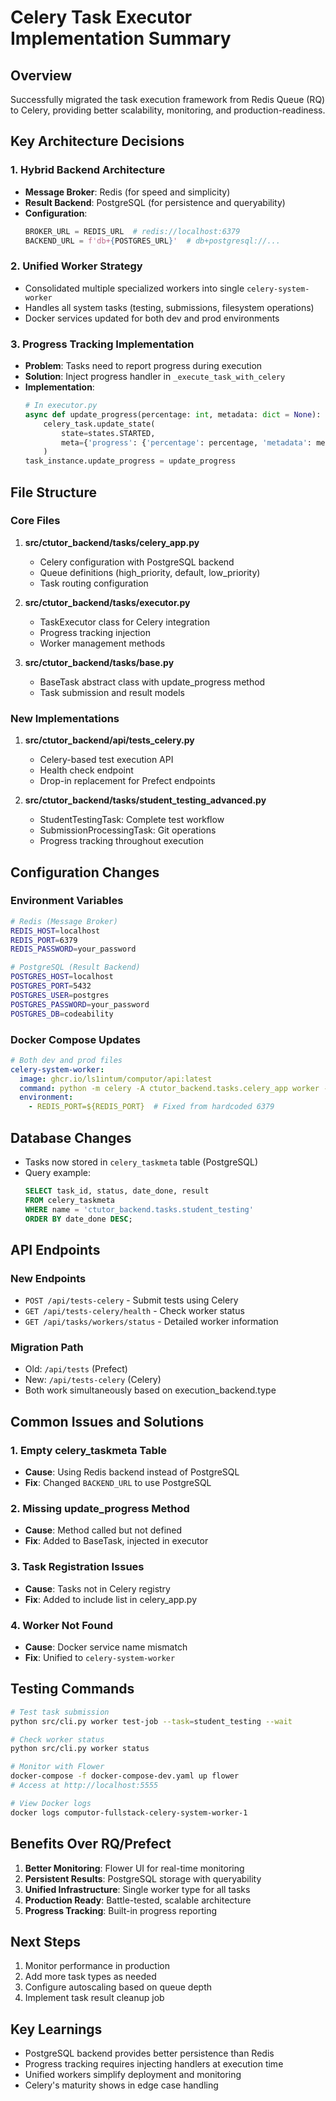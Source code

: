 # Celery Task Executor Implementation Summary

## Overview
Successfully migrated the task execution framework from Redis Queue (RQ) to Celery, providing better scalability, monitoring, and production-readiness.

## Key Architecture Decisions

### 1. Hybrid Backend Architecture
- **Message Broker**: Redis (for speed and simplicity)
- **Result Backend**: PostgreSQL (for persistence and queryability)
- **Configuration**:
  ```python
  BROKER_URL = REDIS_URL  # redis://localhost:6379
  BACKEND_URL = f'db+{POSTGRES_URL}'  # db+postgresql://...
  ```

### 2. Unified Worker Strategy
- Consolidated multiple specialized workers into single `celery-system-worker`
- Handles all system tasks (testing, submissions, filesystem operations)
- Docker services updated for both dev and prod environments

### 3. Progress Tracking Implementation
- **Problem**: Tasks need to report progress during execution
- **Solution**: Inject progress handler in `_execute_task_with_celery`
- **Implementation**:
  ```python
  # In executor.py
  async def update_progress(percentage: int, metadata: dict = None):
      celery_task.update_state(
          state=states.STARTED,
          meta={'progress': {'percentage': percentage, 'metadata': metadata}}
      )
  task_instance.update_progress = update_progress
  ```

## File Structure

### Core Files
1. **src/ctutor_backend/tasks/celery_app.py**
   - Celery configuration with PostgreSQL backend
   - Queue definitions (high_priority, default, low_priority)
   - Task routing configuration

2. **src/ctutor_backend/tasks/executor.py**
   - TaskExecutor class for Celery integration
   - Progress tracking injection
   - Worker management methods

3. **src/ctutor_backend/tasks/base.py**
   - BaseTask abstract class with update_progress method
   - Task submission and result models

### New Implementations
1. **src/ctutor_backend/api/tests_celery.py**
   - Celery-based test execution API
   - Health check endpoint
   - Drop-in replacement for Prefect endpoints

2. **src/ctutor_backend/tasks/student_testing_advanced.py**
   - StudentTestingTask: Complete test workflow
   - SubmissionProcessingTask: Git operations
   - Progress tracking throughout execution

## Configuration Changes

### Environment Variables
```bash
# Redis (Message Broker)
REDIS_HOST=localhost
REDIS_PORT=6379
REDIS_PASSWORD=your_password

# PostgreSQL (Result Backend)
POSTGRES_HOST=localhost
POSTGRES_PORT=5432
POSTGRES_USER=postgres
POSTGRES_PASSWORD=your_password
POSTGRES_DB=codeability
```

### Docker Compose Updates
```yaml
# Both dev and prod files
celery-system-worker:
  image: ghcr.io/ls1intum/computor/api:latest
  command: python -m celery -A ctutor_backend.tasks.celery_app worker --loglevel=info --queues=high_priority,default,low_priority --concurrency=4
  environment:
    - REDIS_PORT=${REDIS_PORT}  # Fixed from hardcoded 6379
```

## Database Changes
- Tasks now stored in `celery_taskmeta` table (PostgreSQL)
- Query example:
  ```sql
  SELECT task_id, status, date_done, result 
  FROM celery_taskmeta 
  WHERE name = 'ctutor_backend.tasks.student_testing'
  ORDER BY date_done DESC;
  ```

## API Endpoints

### New Endpoints
- `POST /api/tests-celery` - Submit tests using Celery
- `GET /api/tests-celery/health` - Check worker status
- `GET /api/tasks/workers/status` - Detailed worker information

### Migration Path
- Old: `/api/tests` (Prefect)
- New: `/api/tests-celery` (Celery)
- Both work simultaneously based on execution_backend.type

## Common Issues and Solutions

### 1. Empty celery_taskmeta Table
- **Cause**: Using Redis backend instead of PostgreSQL
- **Fix**: Changed `BACKEND_URL` to use PostgreSQL

### 2. Missing update_progress Method
- **Cause**: Method called but not defined
- **Fix**: Added to BaseTask, injected in executor

### 3. Task Registration Issues
- **Cause**: Tasks not in Celery registry
- **Fix**: Added to include list in celery_app.py

### 4. Worker Not Found
- **Cause**: Docker service name mismatch
- **Fix**: Unified to `celery-system-worker`

## Testing Commands

```bash
# Test task submission
python src/cli.py worker test-job --task=student_testing --wait

# Check worker status
python src/cli.py worker status

# Monitor with Flower
docker-compose -f docker-compose-dev.yaml up flower
# Access at http://localhost:5555

# View Docker logs
docker logs computor-fullstack-celery-system-worker-1
```

## Benefits Over RQ/Prefect
1. **Better Monitoring**: Flower UI for real-time monitoring
2. **Persistent Results**: PostgreSQL storage with queryability
3. **Unified Infrastructure**: Single worker type for all tasks
4. **Production Ready**: Battle-tested, scalable architecture
5. **Progress Tracking**: Built-in progress reporting

## Next Steps
1. Monitor performance in production
2. Add more task types as needed
3. Configure autoscaling based on queue depth
4. Implement task result cleanup job

## Key Learnings
- PostgreSQL backend provides better persistence than Redis
- Progress tracking requires injecting handlers at execution time
- Unified workers simplify deployment and monitoring
- Celery's maturity shows in edge case handling